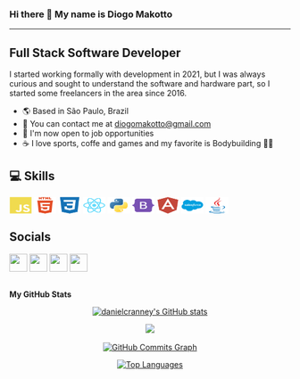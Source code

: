 ### Hi there 👋 My name is Diogo Makotto
-----------------------------------

Full Stack Software Developer 
-----------------------------------

I started working formally with development in 2021, but I was always curious and sought to understand the software and hardware part, so I started some freelancers in the area since 2016.

* 🌎 Based in São Paulo, Brazil
* 📧 You can contact me at [diogomakotto@gmail.com](mailto:diogomakotto@gmail.com)
* 🔨 I'm now open to job opportunities
* ☕ I love sports, coffe and games and my favorite is Bodybuilding 🏋️‍♀️


 ## 💻 Skills
 
<div style="display: inline_block">
    <img align="center" alt="Makotto-Js" height="30" width="40" src="https://raw.githubusercontent.com/devicons/devicon/master/icons/javascript/javascript-plain.svg">
      <img align="center" alt="Makotto-HTML" height="30" width="40" src="https://raw.githubusercontent.com/devicons/devicon/1119b9f84c0290e0f0b38982099a2bd027a48bf1/icons/html5/html5-plain-wordmark.svg">
  <img align="center" alt="Makotto-CSS" height="30" width="40" src="https://raw.githubusercontent.com/devicons/devicon/1119b9f84c0290e0f0b38982099a2bd027a48bf1/icons/css3/css3-plain.svg">
  <img align="center" alt="Makotto-React" height="30" width="40" src="https://raw.githubusercontent.com/devicons/devicon/1119b9f84c0290e0f0b38982099a2bd027a48bf1/icons/react/react-original.svg"> 
  <img align="center" alt="Makotto-Python" height="30" width="40" src="https://raw.githubusercontent.com/devicons/devicon/master/icons/python/python-original.svg">
  <img align="center" alt="Makotto-bootstrap" height="30" width="40" src="https://raw.githubusercontent.com/devicons/devicon/1119b9f84c0290e0f0b38982099a2bd027a48bf1/icons/bootstrap/bootstrap-plain.svg">
   <img align="center" alt="Makotto-Angular" height="30" width="40" src="https://raw.githubusercontent.com/devicons/devicon/1119b9f84c0290e0f0b38982099a2bd027a48bf1/icons/angularjs/angularjs-plain.svg">
  <img align="center" alt="Makotto-Salesforce" height="30" width="40" src="https://github.com/devicons/devicon/blob/master/icons/salesforce/salesforce-original.svg"> 
  <img align="center" alt="Makotto-Java" height="30" width="40" src="https://github.com/devicons/devicon/blob/master/icons/java/java-original.svg"> 
</div>

## Socials

<p align="left">
  
  <a href="https://github.com/DiogoMakotto" target="_blank" rel="noreferrer"><img src="https://raw.githubusercontent.com/danielcranney/readme-generator/main/public/icons/socials/github-dark.svg" width="32" height="32" /></a>
 <a href="https://www.linkedin.com/in/diogomakotto/" target="_blank"><img src="https://raw.githubusercontent.com/danielcranney/readme-generator/main/public/icons/socials/linkedin.svg" width="32" height="32"></a> 
  <a href="https://pt.stackoverflow.com/users/283654/diogomakotto" target="_blank" rel="noreferrer"><img src="https://raw.githubusercontent.com/danielcranney/readme-generator/main/public/icons/socials/stackoverflow.svg" width="32" height="32" /></a>
  <a href="discordapp.com/users/334709094227116032" target="_blank" rel="noreferrer"><img src="https://raw.githubusercontent.com/danielcranney/readme-generator/main/public/icons/socials/discord.svg" width="32" height="32" /></a>
   
</p>
  
##

<b>My GitHub Stats</b>
<div align="center">

  <a href="http://www.github.com/dDiogoMakotto"><img src="https://github-readme-stats.vercel.app/api?username=DiogoMakotto&show_icons=true&hide=&count_private=true&title_color=3382ed&text_color=ffffff&icon_color=3382ed&bg_color=1c1917&hide_border=true&show_icons=true" alt="danielcranney's GitHub stats" /></a>
  
  <a href="http://www.github.com/DiogoMakotto"><img src="https://github-readme-streak-stats.herokuapp.com/?user=DiogoMakotto&stroke=ffffff&background=1c1917&ring=3382ed&fire=3382ed&currStreakNum=ffffff&currStreakLabel=3382ed&sideNums=ffffff&sideLabels=ffffff&dates=ffffff&hide_border=true" /></a>
  
  <a href="http://www.github.com/DiogoMakotto"><img src="https://activity-graph.herokuapp.com/graph?username=DiogoMakotto&bg_color=1c1917&color=ffffff&line=3382ed&point=ffffff&area_color=1c1917&area=true&hide_border=true&custom_title=GitHub%20Commits%20Graph" alt="GitHub Commits Graph" /></a>
  
  <a href="https://github.com/DiogoMakotto" align="left"><img src="https://github-readme-stats.vercel.app/api/top-langs/?username=DiogoMakotto&langs_count=10&title_color=3382ed&text_color=ffffff&icon_color=3382ed&bg_color=1c1917&hide_border=true&locale=en&custom_title=Top%20%Languages" alt="Top Languages" /></a> 
</div>
